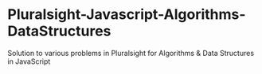 # Pluralsight-Javascript-Algorithms-DataStructures
Solution to various problems in Pluralsight for Algorithms &amp; Data Structures in JavaScript

